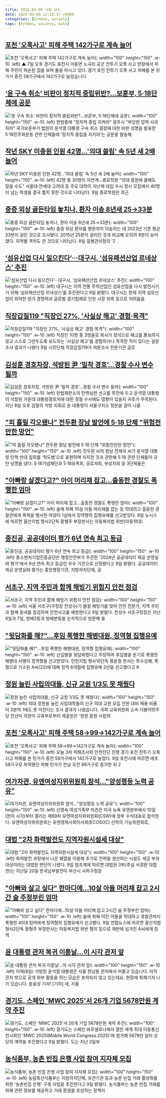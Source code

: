 ```yaml
---
title: 2025.03.09 사회 뉴스
date: 2025-03-09 12:15:17 +0900
categories: [krnews, society]
tags: [krnews, society, auto]
---
```

## [포천 '오폭사고' 피해 주택 142가구로 계속 늘어](https://n.news.naver.com/mnews/article/055/0001238264)

![포천 '오폭사고' 피해 주택 142가구로 계속 늘어](https://mimgnews.pstatic.net/image/origin/055/2025/03/09/1238264.jpg?type=nf220_150){: width="100" height="150" .w-10 .left}
▲ 7일 오후 경기도 포천시 이동면 노곡리 공군 전투기 오폭 사고 현장에서 피해 주민이 파손된 집을 보며 물을 마시고 있다. 경기 포천 전투기 오폭 사고 피해를 본 민가가 종전 58가구에서 142가구로 늘었습니다.

## [‘윤 구속 취소’ 비판이 정치적 중립위반?…보훈부, 5·18단체에 공문](https://n.news.naver.com/mnews/article/032/0003355423)

![‘윤 구속 취소’ 비판이 정치적 중립위반?…보훈부, 5·18단체에 공문](https://mimgnews.pstatic.net/image/origin/032/2025/03/09/3355423.jpg?type=nf220_150){: width="100" height="150" .w-10 .left}
한밤중에 “정치적 중립 지켜라” 광주시 “부당한 압력 사과하라” 국가보훈부가 법원의 윤석열 대통령 구속 취소 결정에 대한 비판 성명을 발표한 5·18민주화운동 관련 단체들에 ‘정치적 중립을 지키라’는 공문을 발송해

## [작년 SKY 미충원 인원 42명…'의대 쏠림' 속 5년 새 2배 늘어](https://n.news.naver.com/mnews/article/001/0015253964)

![작년 SKY 미충원 인원 42명…'의대 쏠림' 속 5년 새 2배 늘어](https://mimgnews.pstatic.net/image/origin/001/2025/03/09/15253964.jpg?type=nf220_150){: width="100" height="150" .w-10 .left}
42명 중 30명이 자연계…종로학원 "의대 증원에 올해도 많을 수도" 서울대·연세대·고려대 등 주요 대학이 지난해 대입 수시·정시 모집에서 40명이 넘는 학생을 결국 뽑지 못한 것으로 나타났다. 9일 종로학원은 최근

## [중증 외상 골든타임 놓치나, 환자 이송 8년새 25→33분](https://n.news.naver.com/mnews/article/366/0001059399)

![중증 외상 골든타임 놓치나, 환자 이송 8년새 25→33분](https://mimgnews.pstatic.net/image/origin/366/2025/03/09/1059399.jpg?type=nf220_150){: width="100" height="150" .w-10 .left}
중증 외상 환자를 병원까지 이송하는 데 2023년 기준 평균 33분이 걸린 것으로 조사됐다. 2015년 25분이 걸리던 것과 비교해 오히려 8분이 늦어졌다. 지역별 격차도 큰 것으로 나타났다. 9일 질병관리청의 ’2

## [‘섬유산업 다시 일으킨다’···대구시, ‘섬유패션산업 르네상스’ 추진](https://n.news.naver.com/mnews/article/032/0003355437)

![‘섬유산업 다시 일으킨다’···대구시, ‘섬유패션산업 르네상스’ 추진](https://mimgnews.pstatic.net/image/origin/032/2025/03/09/3355437.jpg?type=nf220_150){: width="100" height="150" .w-10 .left}
대구시는 지역 전통 주력산업인 섬유산업을 다시 발전시키기 위해 ‘섬유패션산업 르네상스’를 추진한다고 9일 밝혔다. 대구시는 현재 지역 섬유산업이 취약한 원가 경쟁력과 글로벌 경기침체로 인한 시장 위축 등으로 어려움을

## [직장갑질119 "직장인 27%, '사실상 해고' 경험·목격"](https://n.news.naver.com/mnews/article/001/0015254205)

![직장갑질119 "직장인 27%, '사실상 해고' 경험·목격"](https://mimgnews.pstatic.net/image/origin/001/2025/03/09/15254205.jpg?type=nf220_150){: width="100" height="150" .w-10 .left}
직장인 10명 중 3명꼴로 회사가 정식으로 해고를 통보하지 않고 스스로 그만두도록 유도하는 '사실상 해고'를 경험하거나 목격한 적이 있다는 설문조사 결과가 나왔다 9일 시민단체 직장갑질119가 여론조사 전문기관 글로

## [김성훈 경호차장, 석방된 尹 ‘밀착 경호’…경찰 수사 변수 될까](https://n.news.naver.com/mnews/article/009/0005455562)

![김성훈 경호차장, 석방된 尹 ‘밀착 경호’…경찰 수사 변수 될까](https://mimgnews.pstatic.net/image/origin/009/2025/03/09/5455562.jpg?type=nf220_150){: width="100" height="150" .w-10 .left}
헌법재판소의 탄핵심판 선고를 목전에 두고 윤석열 대통령이 석방된 가운데 대통령경호처에 대한 경찰 수사에도 영향이 있을지 귀추가 주목된다. 지난 8일 오후 검찰의 석방 지휘로 윤 대통령이 서울구치소 정문을 걸어 나올

## ["피 흘릴 각오됐나" 전두환 장남 발언에 5·18 단체 "위험천만한 망언"](https://n.news.naver.com/mnews/article/014/0005318161)

!["피 흘릴 각오됐나" 전두환 장남 발언에 5·18 단체 "위험천만한 망언"](https://mimgnews.pstatic.net/image/origin/014/2025/03/09/5318161.jpg?type=nf220_150){: width="100" height="150" .w-10 .left}
전두환 씨의 장남 전재국 씨가 윤석열 대통령 탄핵 반대 집회를 ‘학도병’으로 표현하며 지지한 것과 관련해 5·18 관련 단체들이 규탄 성명을 냈다. 5·18기념재단과 5·18유족회, 공로자회, 부상자회 등 3단체들은

## ["아빠랑 살겠다고?" 아이 머리채 잡고…출동한 경찰도 폭행한 엄마](https://n.news.naver.com/mnews/article/008/0005163003)

!["아빠랑 살겠다고?" 아이 머리채 잡고…출동한 경찰도 폭행한 엄마](https://mimgnews.pstatic.net/image/origin/008/2025/03/09/5163003.jpg?type=nf220_150){: width="100" height="150" .w-10 .left}
술에 취해 10살 아들 머리채를 잡는 등 학대하고 출동한 경찰관에게 폭력을 행사한 여성이 1심에서 징역형의 집행유예를 선고받았다. 9일 뉴시스에 따르면 울산지법 형사2단독 황형주 부장판사는 아동복지법 위반(아동학대)

## [중진공, 공공데이터 평가 6년 연속 최고 등급](https://n.news.naver.com/mnews/article/421/0008118786)

![중진공, 공공데이터 평가 6년 연속 최고 등급](https://mimgnews.pstatic.net/image/origin/421/2025/03/09/8118786.jpg?type=nf220_150){: width="100" height="150" .w-10 .left}
중소벤처기업진흥공단은 행정안전부가 주관한 '2024년 공공데이터 제공 운영실태 평가'에서 6년 연속 최고 등급인 우수 기관으로 선정됐다고 9일 밝혔다. 공공데이터 제공 운영실태 평가는 중앙행정기관, 지방자치단체, 공

## [서초구, 지역 주민과 함께 해빙기 위험지 안전 점검](https://n.news.naver.com/mnews/article/003/0013107885)

![서초구, 지역 주민과 함께 해빙기 위험지 안전 점검](https://mimgnews.pstatic.net/image/origin/003/2025/03/09/13107885.jpg?type=nf220_150){: width="100" height="150" .w-10 .left}
서울 서초구(구청장 전성수)가 봄철 해빙기를 맞아 안전 전문가, 지역 주민과 함께 동네를 점검하며 안전사고를 예방한다고 9일 밝혔다. 전성수 서초구청장은 지난 4일과 7일, 방배2동과 방배본동을 순차적으로 방문해 옹

## ["뒷담화를 해?"…후임 폭행한 해병대원, 징역형 집행유예](https://n.news.naver.com/mnews/article/025/0003425521)

!["뒷담화를 해?"…후임 폭행한 해병대원, 징역형 집행유예](https://mimgnews.pstatic.net/image/origin/025/2025/03/09/3425521.jpg?type=nf220_150){: width="100" height="150" .w-10 .left}
선임병을 뒷담화했다고 주장하며 후임병을 둔기로 폭행한 해병대 사병이 징역형을 선고받았다. 인천지법 형사10단독 황윤철 판사는 특수상해, 폭행으로 기소된 A씨(22)에 대해 징역 6개월에 집행유예 2년을 선고했다고 9

## [정원 늘린 사립의대들, 신규 교원 1/3도 못 채웠다](https://n.news.naver.com/mnews/article/056/0011907144)

![정원 늘린 사립의대들, 신규 교원 1/3도 못 채웠다](https://mimgnews.pstatic.net/image/origin/056/2025/03/09/11907144.jpg?type=nf220_150){: width="100" height="150" .w-10 .left}
의대 정원을 늘린 사립대학들의 신규 의대 교원 모집 인원 대비 채용 비율이 3분의 1에도 못 미친다는 조사 결과가 나왔습니다. 국회 교육위원회 소속 더불어민주당 진선미 의원이 교육부로부터 제출받은 '정원 증원 사립의

## [포천 '오폭사고' 피해 주택 58→99→142가구로 계속 늘어](https://n.news.naver.com/mnews/article/001/0015253956)

![포천 '오폭사고' 피해 주택 58→99→142가구로 계속 늘어](https://mimgnews.pstatic.net/image/origin/001/2025/03/09/15253956.jpg?type=nf220_150){: width="100" height="150" .w-10 .left}
오늘 3차 피해조사와 안전진단 진행 경기 포천 전투기 오폭 사고 피해를 본 민가가 종전 58가구에서 142가구로 늘었다. 9일 포천시에 따르면 애초 58가구로 파악됐던 피해 민가가 전날 오전 99가구로 증가한 뒤 2

## [여가차관, 유엔여성지위위원회 참석…"양성평등 노력 공유"](https://n.news.naver.com/mnews/article/421/0008118785)

![여가차관, 유엔여성지위위원회 참석…"양성평등 노력 공유"](https://mimgnews.pstatic.net/image/origin/421/2025/03/09/8118785.jpg?type=nf220_150){: width="100" height="150" .w-10 .left}
신영숙 여성가족부 차관은 미국 뉴욕 유엔본부에서 10일(현지 시각)부터 열리는 제69차 유엔여성지위위원회(CSW)에 정부 수석대표로 참석한다. 유엔여성지위위원회는 유엔경제사회이사회(ECOSOC) 산하의 기능위원회로,

## [대법 "2차 화력발전도 지역자원시설세 대상"](https://n.news.naver.com/mnews/article/003/0013107767)

![대법 "2차 화력발전도 지역자원시설세 대상"](https://mimgnews.pstatic.net/image/origin/003/2025/03/09/13107767.jpg?type=nf220_150){: width="100" height="150" .w-10 .left}
화력발전 과정에서 나온 폐열을 이용해 추가로 전력을 생산하는 시설도 세금 부과 대상이라는 대법원 판단이 나왔다. 9일 법조계에 따르면 대법원 3부(주심 서경환 대법관)는 지난달 20일 한국남부발전이 부산시 사하구청장

## ["아빠와 살고 싶다" 한마디에…10살 아들 머리채 잡고 2시간 술 주정부린 엄마](https://n.news.naver.com/mnews/article/029/0002939846)

!["아빠와 살고 싶다" 한마디에…10살 아들 머리채 잡고 2시간 술 주정부린 엄마](https://mimgnews.pstatic.net/image/origin/029/2025/03/09/2939846.jpg?type=nf220_150){: width="100" height="150" .w-10 .left}
술에 취해 어린 아들을 학대하고 경찰관까지 폭행한 40대 엄마에게 징역형의 집행유예가 선고됐다. 9일 연합뉴스에 따르면 울산지법 형사2단독 황형주 부장판사는 아동복지법 위반 혐의 등으로 재판에 넘겨진 A씨에게 징역

## [윤 대통령 관저 복귀 이튿날...이 시각 관저 앞](https://n.news.naver.com/mnews/article/052/0002162706)

![윤 대통령 관저 복귀 이튿날...이 시각 관저 앞](https://mimgnews.pstatic.net/image/origin/052/2025/03/09/2162706.jpg?type=nf220_150){: width="100" height="150" .w-10 .left}
어제(8일) 석방된 윤석열 대통령은 서울 한남동 관저에서 머물고 있습니다. 아직 관저 밖으로 공개 외부 활동을 하는 모습은 포착되지 않고 있는데요. 현장에 취재기자 나가 있습니다. 윤웅성 기자! [기자] 네, 서울

## [경기도, 스페인 'MWC 2025'서 26개 기업 5678만원 계약 추진](https://n.news.naver.com/mnews/article/002/0002376814)

![경기도, 스페인 'MWC 2025'서 26개 기업 5678만원 계약 추진](https://mimgnews.pstatic.net/image/origin/002/2025/03/09/2376814.jpg?type=nf220_150){: width="100" height="150" .w-10 .left}
경기도는 스페인 바르셀로나에서 열린 세계 최대 이동통신 전시회인 'MWC 2025(Mobile World Congress 2025)'에 참가해 5678만 달러 상당의 계약을 추진했다고 9일 밝혔다. 도는 지난 3일부

## [농식품부, 농촌 빈집 은행 사업 참여 지자체 모집](https://n.news.naver.com/mnews/article/001/0015254118)

![농식품부, 농촌 빈집 은행 사업 참여 지자체 모집](https://mimgnews.pstatic.net/image/origin/001/2025/03/09/15254118.jpg?type=nf220_150){: width="100" height="150" .w-10 .left}
농림축산식품부는 지방자치단체, 유관기관 등과 농촌 빈집 거래 활성화를 위한 '농촌빈집 은행' 구축 사업을 추진한다고 9일 밝혔다. 농식품부는 농촌 빈집 거래를 위해 관련 정보를 제공하고 거래 환경을 조성하는 정책이

